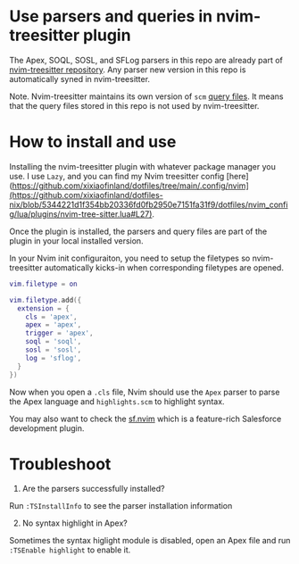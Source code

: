 # Use parsers and queries in nvim-treesitter plugin

The Apex, SOQL, SOSL, and SFLog parsers in this repo are already part of [nvim-treesitter
repository](https://github.com/nvim-treesitter/nvim-treesitter). 
Any parser new version in this repo is automatically syned in nvim-treesitter.

Note. Nvim-treesitter maintains its own version of `scm` [query files](https://github.com/nvim-treesitter/nvim-treesitter/tree/master/queries).
It means that the query files stored in this repo is not used by nvim-treesitter.

# How to install and use

Installing the nvim-treesitter plugin with whatever package manager you use. 
I use `Lazy`, and you can find my Nvim treesitter config 
[here](https://github.com/xixiaofinland/dotfiles/tree/main/.config/nvim](https://github.com/xixiaofinland/dotfiles-nix/blob/5344221d1f354bb20336fd0fb2950e7151fa31f9/dotfiles/nvim_config/lua/plugins/nvim-tree-sitter.lua#L27).

Once the plugin is installed, the parsers and query files are part of the plugin in your
local installed version.

In your Nvim init configuraiton, you need to setup the filetypes so
nvim-treesitter automatically kicks-in when corresponding filetypes are opened.

```lua
vim.filetype = on

vim.filetype.add({
  extension = {
    cls = 'apex',
    apex = 'apex',
    trigger = 'apex',
    soql = 'soql',
    sosl = 'sosl',
    log = 'sflog',
  }
})
```

Now when you open a `.cls` file, Nvim should use the `Apex` parser to parse the Apex language and
`highlights.scm` to highlight syntax. 

You may also want to check the [sf.nvim](https://github.com/xixiaofinland/sf.nvim) which is a feature-rich Salesforce development plugin.

# Troubleshoot

1. Are the parsers successfully installed?

Run `:TSInstallInfo` to see the parser installation information

2. No syntax highlight in Apex?

Sometimes the syntax higlight module is disabled, open an Apex file and run `:TSEnable highlight` to enable it.

